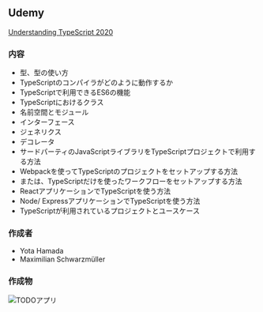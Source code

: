 
## Udemy
[Understanding TypeScript 2020](https://www.udemy.com/share/103eLkAEIedl1STX8D/)

### 内容
- 型、型の使い方
- TypeScriptのコンパイラがどのように動作するか
- TypeScriptで利用できるES6の機能
- TypeScriptにおけるクラス
- 名前空間とモジュール
- インターフェース
- ジェネリクス
- デコレータ
- サードパーティのJavaScriptライブラリをTypeScriptプロジェクトで利用する方法
- Webpackを使ってTypeScriptのプロジェクトをセットアップする方法
- または、TypeScriptだけを使ったワークフローをセットアップする方法
- ReactアプリケーションでTypeScriptを使う方法
- Node/ ExpressアプリケーションでTypeScriptを使う方法
- TypeScriptが利用されているプロジェクトとユースケース

### 作成者
- Yota Hamada
- Maximilian Schwarzmüller

### 作成物
![TODOアプリ](https://user-images.githubusercontent.com/49515603/105357846-bf292200-5c38-11eb-88d2-4a157922a084.gif)

